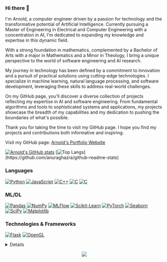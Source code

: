 ### Hi there 👋
I'm Arnold, a computer engineer driven by a passion for technology and the transformative potential of Artificial Intelligence. Currently pursuing a Master of Engineering in Electrical and Computer Engineering with a concentration in AI, I'm dedicated to expanding my knowledge and expertise in this dynamic field.

With a strong foundation in mathematics, complemented by a Bachelor of Arts with a major in Mathematics and a Minor in Theology, I bring a unique perspective to the world of software engineering and AI research.

My journey in technology has been defined by a commitment to innovation and a pursuit of practical solutions using cutting-edge technologies. I specialize in machine learning, natural language processing, and software development, leveraging these skills to address real-world challenges.

On my GitHub page, you'll discover a diverse collection of projects reflecting my expertise in AI and software engineering. From fundamental algorithms and tools to sophisticated systems and applications, my projects showcase the breadth of my capabilities and my dedication to pushing the boundaries of what's possible.   

Thank you for taking the time to visit my GitHub page. I hope you find my projects and contributions both informative and inspiring.

Visit my GitHub page: [Arnold's Portfolio Website](https://coboar.github.io/)

[![Arnold's GitHub stats](https://github-readme-stats.vercel.app/api?username=CoboAr&show_icons=true&&include_all_commits=true&theme=transparent)](https://github.com/anuraghazra/github-readme-stats)
[![Top Langs](https://github-readme-stats.vercel.app/api/top-langs/?username=CoboAr&hide_progress=false&layout=compact&theme=transparent&exclude_repo=Multivariable-Regression-and-Valuation-Model,Dr-Semmelweis-Handwashing-Discovery,Nobel-Prize-Analysis,Linear-Regression-and-Seaborn,Computations-with-NumPy,Analysing-Google-Play-Store,Google-Trends-Data,Aggregate-and-Merge-Data-in-Pandas,Data-Visualisation-matplotlib,)](https://github.com/anuraghazra/github-readme-stats)
<!--[![Arnold's WakaTime stats](https://github-readme-stats.vercel.app/api/wakatime?username=CoboAr)](https://github.com/anuraghazra/github-readme-stats)-->

### Languages
[![Python](https://img.shields.io/badge/python-black?style=for-the-badge&logo=python)](https://github.com/CoboAr)
[![JavaScript](https://img.shields.io/badge/java-black?style=for-the-badge&logo=javas)](https://github.com/CoboAr)
[![C++](https://img.shields.io/badge/c++-black?style=for-the-badge&logo=cplusplus)](https://github.com/CoboAr)
[![C](https://img.shields.io/badge/c-black?style=for-the-badge&logo=c)](https://github.com/CoboAr)
[![C](https://img.shields.io/badge/assembly-black?style=for-the-badge&logo=assembly)](https://github.com/CoboAr)

### ML/DL
[![Pandas](https://img.shields.io/badge/pandas-black?style=for-the-badge&logo=pandas)](https://github.com/CoboAr)
[![NumPy](https://img.shields.io/badge/numpy-black?style=for-the-badge&logo=numpy)](https://github.com/CoboAr)
[![MLFlow](https://img.shields.io/badge/mlflow-black?style=for-the-badge&logo=mlflow&logoColor=blue)](https://github.com/CoboAr)
[![Scikit-Learn](https://img.shields.io/badge/scikit--learn-black?style=for-the-badge&logo=scikit-learn)](https://github.com/CoboAr)
[![PyTorch](https://img.shields.io/badge/PyTorch-black?style=for-the-badge&logo=PyTorch)](https://github.com/CoboAr)
[![Seaborn](https://img.shields.io/badge/seaborn-black?style=for-the-badge&logo=seaborn&logoColor=blue)](https://github.com/CoboAr)
[![SciPy](https://img.shields.io/badge/SciPy-black?style=for-the-badge&logo=scipy)](https://github.com/CoboAr)
[![Matplotlib](https://img.shields.io/badge/Matplotlib-black?style=for-the-badge&logo=Matplotlib)](https://github.com/CoboAr)

### Technologies & Frameworks

[![Flask](https://img.shields.io/badge/flask-black?style=for-the-badge&logo=flask)](https://github.com/CoboAr)
[![OpenGL](https://img.shields.io/badge/opengl-black?style=for-the-badge&logo=opengl)](https://github.com/CoboAr)


<details>
<p align="center">
  <a href="https://github.com/CoboAr">
    <img src="http://github-profile-summary-cards.vercel.app/api/cards/profile-details?username=CoboAr&theme=transparent" />
  </a>
  <a href="https://github.com/CoboAr">
    <img src="https://github-readme-streak-stats.herokuapp.com/?user=CoboAr&hide_border=true&card_width=338&theme=transparent" />
  </a>
  <a href="https://github.com/CoboAr">
    <img src="http://github-profile-summary-cards.vercel.app/api/cards/stats?username=CoboAr&theme=transparent" />
  </a>
  <a href="https://github.com/CoboAr">
    <img src="https://github-readme-stats.vercel.app/api/top-langs/?username=CoboAr&langs_count=10&exclude_repo=&hide=jupyter%20notebook,vim%20script,cmake,makefile,batchfile,emacs%20lisp,css,html&layout=default&card_width=699&hide_border=true&theme=transparent" />
  </a>
</p>
</details>

<p align="center">
  <a href="https://github.com/CoboAr">
    <img src="https://komarev.com/ghpvc/?username=CoboAr&color=blue&style=flat)" />
  </a>
</p>
<!--
**CoboAr/CoboAr** is a ✨ _special_ ✨ repository because its `README.md` (this file) appears on your GitHub profile.

Here are some ideas to get you started:

- 🔭 I’m currently working on ...
- 🌱 I’m currently learning ...
- 👯 I’m looking to collaborate on ...
- 🤔 I’m looking for help with ...
- 💬 Ask me about ...
- 📫 How to reach me: ...
- 😄 Pronouns: ...
- ⚡ Fun fact: ...
-->
